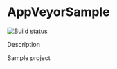 # AppVeyorSample

[![Build status](https://ci.appveyor.com/api/projects/status/yxh91rhhgqfam5m5/branch/master?svg=true)](https://ci.appveyor.com/project/Karol/appveyorsample/branch/master)

Description

Sample project

